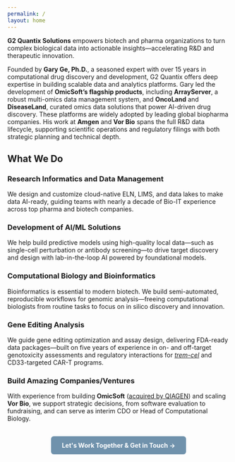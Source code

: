 ```yaml
---
permalink: /
layout: home
---
```


**G2 Quantix Solutions** empowers biotech and pharma organizations to turn complex biological data into actionable insights—accelerating R&D and therapeutic innovation.

Founded by **Gary Ge, Ph.D.**, a seasoned expert with over 15 years in computational drug discovery and development, G2 Quantix offers deep expertise in building scalable data and analytics platforms. Gary led the development of **OmicSoft’s flagship products**, including **ArrayServer**, a robust multi-omics data management system, and **OncoLand** and **DiseaseLand**, curated omics data solutions that power AI-driven drug discovery. These platforms are widely adopted by leading global biopharma companies. His work at **Amgen** and **Vor Bio** spans the full R&D data lifecycle, supporting scientific operations and regulatory filings with both strategic planning and technical depth.

## What We Do
### <i class="fas fa-database fa-lg"></i> Research Informatics and Data Management
We design and customize cloud-native ELN, LIMS, and data lakes to make data AI-ready, guiding teams with nearly a decade of Bio-IT experience across top pharma and biotech companies.

### <i class="fa fa-cog fa-spin fa-lg fa-fw"></i> Development of AI/ML Solutions
We help build predictive models using high-quality local data—such as single-cell perturbation or antibody screening—to drive target discovery and design with lab-in-the-loop AI powered by foundational models.

### <i class="fas fa-dna fa-lg"></i> Computational Biology and Bioinformatics 
Bioinformatics is essential to modern biotech. We build semi-automated, reproducible workflows for genomic analysis—freeing computational biologists from routine tasks to focus on in silico discovery and innovation.

### <i class="fas fa-cut fa-lg"></i> Gene Editing Analysis
We guide gene editing optimization and assay design, delivering FDA-ready data packages—built on five years of experience in on- and off-target genotoxicity assessments and regulatory interactions for [_trem-cel_](https://www.sciencedirect.com/science/article/pii/S2329050123001742) and CD33-targeted CAR-T programs.

### <i class="fas fa-rocket fa-lg"></i> Build Amazing Companies/Ventures
With experience from building **OmicSoft** ([acquired by QIAGEN](https://corporate.qiagen.com/newsroom/press-releases/press-release-details/2017/QIAGEN-enhances-bioinformatics-portfolio-with-acquisition-of-OmicSoft/default.aspx)) and scaling **Vor Bio**, we support strategic decisions, from software evaluation to fundraising, and can serve as interim CDO or Head of Computational Biology.

<div style="text-align: center; margin-top: 2rem;">
  <a href="/contact/" style="
    display: inline-block;
    background-color:rgb(112, 146, 172);
    color: white;
    font-weight: bold;
    padding: 0.75rem 1.5rem;
    border-radius: 6px;
    text-decoration: none;
    transition: background-color 0.3s ease, transform 0.1s ease;
    user-select: none;
  "
  onmouseover="this.style.backgroundColor='#005A9E'; this.style.transform='scale(1.05)';"
  onmouseout="this.style.backgroundColor='#0078D4'; this.style.transform='scale(1)';"
  onmousedown="this.style.transform='scale(0.95)';"
  onmouseup="this.style.transform='scale(1.05)';"
  >
    Let's Work Together & Get in Touch →
  </a>
</div>

